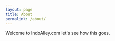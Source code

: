 ```yaml
---
layout: page
title: About
permalink: /about/
---
```


Welcome to IndoAlley.com let's see how this goes. 
